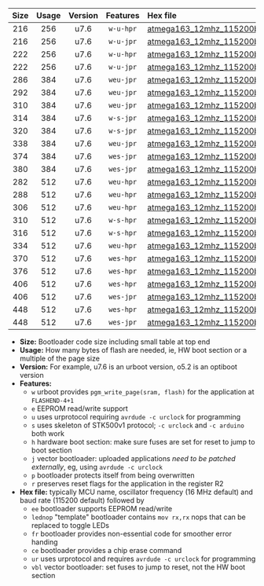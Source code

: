 |Size|Usage|Version|Features|Hex file|
|:-:|:-:|:-:|:-:|:--|
|216|256|u7.6|`w-u-hpr`|[atmega163_12mhz_115200bps_ur.hex](https://raw.githubusercontent.com/stefanrueger/urboot/main/bootloaders/atmega163/fcpu_12mhz/115200_bps/atmega163_12mhz_115200bps_ur.hex)|
|216|256|u7.6|`w-u-jpr`|[atmega163_12mhz_115200bps_ur_vbl.hex](https://raw.githubusercontent.com/stefanrueger/urboot/main/bootloaders/atmega163/fcpu_12mhz/115200_bps/atmega163_12mhz_115200bps_ur_vbl.hex)|
|222|256|u7.6|`w-u-hpr`|[atmega163_12mhz_115200bps_lednop_ur.hex](https://raw.githubusercontent.com/stefanrueger/urboot/main/bootloaders/atmega163/fcpu_12mhz/115200_bps/atmega163_12mhz_115200bps_lednop_ur.hex)|
|222|256|u7.6|`w-u-jpr`|[atmega163_12mhz_115200bps_lednop_ur_vbl.hex](https://raw.githubusercontent.com/stefanrueger/urboot/main/bootloaders/atmega163/fcpu_12mhz/115200_bps/atmega163_12mhz_115200bps_lednop_ur_vbl.hex)|
|286|384|u7.6|`weu-jpr`|[atmega163_12mhz_115200bps_ee_ur_vbl.hex](https://raw.githubusercontent.com/stefanrueger/urboot/main/bootloaders/atmega163/fcpu_12mhz/115200_bps/atmega163_12mhz_115200bps_ee_ur_vbl.hex)|
|292|384|u7.6|`weu-jpr`|[atmega163_12mhz_115200bps_ee_lednop_ur_vbl.hex](https://raw.githubusercontent.com/stefanrueger/urboot/main/bootloaders/atmega163/fcpu_12mhz/115200_bps/atmega163_12mhz_115200bps_ee_lednop_ur_vbl.hex)|
|310|384|u7.6|`weu-jpr`|[atmega163_12mhz_115200bps_ee_lednop_fr_ur_vbl.hex](https://raw.githubusercontent.com/stefanrueger/urboot/main/bootloaders/atmega163/fcpu_12mhz/115200_bps/atmega163_12mhz_115200bps_ee_lednop_fr_ur_vbl.hex)|
|314|384|u7.6|`w-s-jpr`|[atmega163_12mhz_115200bps_vbl.hex](https://raw.githubusercontent.com/stefanrueger/urboot/main/bootloaders/atmega163/fcpu_12mhz/115200_bps/atmega163_12mhz_115200bps_vbl.hex)|
|320|384|u7.6|`w-s-jpr`|[atmega163_12mhz_115200bps_lednop_vbl.hex](https://raw.githubusercontent.com/stefanrueger/urboot/main/bootloaders/atmega163/fcpu_12mhz/115200_bps/atmega163_12mhz_115200bps_lednop_vbl.hex)|
|338|384|u7.6|`weu-jpr`|[atmega163_12mhz_115200bps_ee_lednop_fr_ce_ur_vbl.hex](https://raw.githubusercontent.com/stefanrueger/urboot/main/bootloaders/atmega163/fcpu_12mhz/115200_bps/atmega163_12mhz_115200bps_ee_lednop_fr_ce_ur_vbl.hex)|
|374|384|u7.6|`wes-jpr`|[atmega163_12mhz_115200bps_ee_vbl.hex](https://raw.githubusercontent.com/stefanrueger/urboot/main/bootloaders/atmega163/fcpu_12mhz/115200_bps/atmega163_12mhz_115200bps_ee_vbl.hex)|
|380|384|u7.6|`wes-jpr`|[atmega163_12mhz_115200bps_ee_lednop_vbl.hex](https://raw.githubusercontent.com/stefanrueger/urboot/main/bootloaders/atmega163/fcpu_12mhz/115200_bps/atmega163_12mhz_115200bps_ee_lednop_vbl.hex)|
|282|512|u7.6|`weu-hpr`|[atmega163_12mhz_115200bps_ee_ur.hex](https://raw.githubusercontent.com/stefanrueger/urboot/main/bootloaders/atmega163/fcpu_12mhz/115200_bps/atmega163_12mhz_115200bps_ee_ur.hex)|
|288|512|u7.6|`weu-hpr`|[atmega163_12mhz_115200bps_ee_lednop_ur.hex](https://raw.githubusercontent.com/stefanrueger/urboot/main/bootloaders/atmega163/fcpu_12mhz/115200_bps/atmega163_12mhz_115200bps_ee_lednop_ur.hex)|
|306|512|u7.6|`weu-hpr`|[atmega163_12mhz_115200bps_ee_lednop_fr_ur.hex](https://raw.githubusercontent.com/stefanrueger/urboot/main/bootloaders/atmega163/fcpu_12mhz/115200_bps/atmega163_12mhz_115200bps_ee_lednop_fr_ur.hex)|
|310|512|u7.6|`w-s-hpr`|[atmega163_12mhz_115200bps.hex](https://raw.githubusercontent.com/stefanrueger/urboot/main/bootloaders/atmega163/fcpu_12mhz/115200_bps/atmega163_12mhz_115200bps.hex)|
|316|512|u7.6|`w-s-hpr`|[atmega163_12mhz_115200bps_lednop.hex](https://raw.githubusercontent.com/stefanrueger/urboot/main/bootloaders/atmega163/fcpu_12mhz/115200_bps/atmega163_12mhz_115200bps_lednop.hex)|
|334|512|u7.6|`weu-hpr`|[atmega163_12mhz_115200bps_ee_lednop_fr_ce_ur.hex](https://raw.githubusercontent.com/stefanrueger/urboot/main/bootloaders/atmega163/fcpu_12mhz/115200_bps/atmega163_12mhz_115200bps_ee_lednop_fr_ce_ur.hex)|
|370|512|u7.6|`wes-hpr`|[atmega163_12mhz_115200bps_ee.hex](https://raw.githubusercontent.com/stefanrueger/urboot/main/bootloaders/atmega163/fcpu_12mhz/115200_bps/atmega163_12mhz_115200bps_ee.hex)|
|376|512|u7.6|`wes-hpr`|[atmega163_12mhz_115200bps_ee_lednop.hex](https://raw.githubusercontent.com/stefanrueger/urboot/main/bootloaders/atmega163/fcpu_12mhz/115200_bps/atmega163_12mhz_115200bps_ee_lednop.hex)|
|406|512|u7.6|`wes-hpr`|[atmega163_12mhz_115200bps_ee_lednop_fr.hex](https://raw.githubusercontent.com/stefanrueger/urboot/main/bootloaders/atmega163/fcpu_12mhz/115200_bps/atmega163_12mhz_115200bps_ee_lednop_fr.hex)|
|406|512|u7.6|`wes-jpr`|[atmega163_12mhz_115200bps_ee_lednop_fr_vbl.hex](https://raw.githubusercontent.com/stefanrueger/urboot/main/bootloaders/atmega163/fcpu_12mhz/115200_bps/atmega163_12mhz_115200bps_ee_lednop_fr_vbl.hex)|
|448|512|u7.6|`wes-hpr`|[atmega163_12mhz_115200bps_ee_lednop_fr_ce.hex](https://raw.githubusercontent.com/stefanrueger/urboot/main/bootloaders/atmega163/fcpu_12mhz/115200_bps/atmega163_12mhz_115200bps_ee_lednop_fr_ce.hex)|
|448|512|u7.6|`wes-jpr`|[atmega163_12mhz_115200bps_ee_lednop_fr_ce_vbl.hex](https://raw.githubusercontent.com/stefanrueger/urboot/main/bootloaders/atmega163/fcpu_12mhz/115200_bps/atmega163_12mhz_115200bps_ee_lednop_fr_ce_vbl.hex)|

- **Size:** Bootloader code size including small table at top end
- **Usage:** How many bytes of flash are needed, ie, HW boot section or a multiple of the page size
- **Version:** For example, u7.6 is an urboot version, o5.2 is an optiboot version
- **Features:**
  + `w` urboot provides `pgm_write_page(sram, flash)` for the application at `FLASHEND-4+1`
  + `e` EEPROM read/write support
  + `u` uses urprotocol requiring `avrdude -c urclock` for programming
  + `s` uses skeleton of STK500v1 protocol; `-c urclock` and `-c arduino` both work
  + `h` hardware boot section: make sure fuses are set for reset to jump to boot section
  + `j` vector bootloader: uploaded applications *need to be patched externally*, eg, using `avrdude -c urclock`
  + `p` bootloader protects itself from being overwritten
  + `r` preserves reset flags for the application in the register R2
- **Hex file:** typically MCU name, oscillator frequency (16 MHz default) and baud rate (115200 default) followed by
  + `ee` bootloader supports EEPROM read/write
  + `lednop` "template" bootloader contains `mov rx,rx` nops that can be replaced to toggle LEDs
  + `fr` bootloader provides non-essential code for smoother error handing
  + `ce` bootloader provides a chip erase command
  + `ur` uses urprotocol and requires `avrdude -c urclock` for programming
  + `vbl` vector bootloader: set fuses to jump to reset, not the HW boot section
